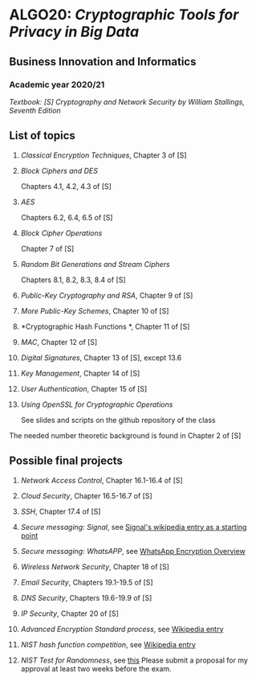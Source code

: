 # ALGO20: *Cryptographic Tools for Privacy in Big Data* #
## Business Innovation and Informatics  ##
### Academic year 2020/21 ###

*Textbook: [S] Cryptography and Network Security by William Stallings, Seventh Edition*


## List of topics ##

1. *Classical Encryption Techniques*, Chapter 3 of [S]

2. *Block Ciphers and DES*

    Chapters 4.1, 4.2, 4.3 of [S]

3. *AES*

    Chapters 6.2, 6.4, 6.5 of [S]

4. *Block Cipher Operations*

    Chapter 7 of [S]

5. *Random Bit Generations and Stream Ciphers*

    Chapters 8.1, 8.2, 8.3, 8.4 of [S]

6. *Public-Key Cryptography and RSA*, Chapter 9 of [S]

7. *More Public-Key Schemes*, Chapter 10 of [S]

8. *Cryptographic Hash Functions *, Chapter 11 of [S]

9. *MAC*, Chapter 12 of [S]

10. *Digital Signatures*, Chapter 13 of [S], except 13.6

11. *Key Management*, Chapter 14 of [S]

12. *User Authentication*, Chapter 15 of [S]

13. *Using OpenSSL for Cryptographic Operations*

    See slides and scripts on the github repository of the class

The needed number theoretic background is found in Chapter 2 of [S]



## Possible final projects ##

1. *Network Access Control*, Chapter 16.1-16.4 of [S]

2. *Cloud Security*, Chapter 16.5-16.7 of [S]

3. *SSH*, Chapter 17.4 of [S]

4. *Secure messaging: Signal*, see [Signal's wikipedia entry as a starting point](https://en.wikipedia.org/wiki/Signal_Protocol)

5. *Secure messaging: WhatsAPP*, see [WhatsApp Encryption Overview](WA_Security_WhitePaper.pdf)

6. *Wireless Network Security*, Chapter 18 of [S]

7. *Email Security*, Chapters 19.1-19.5 of [S]

8. *DNS Security*, Chapters 19.6-19.9 of [S]

9. *IP Security*, Chapter 20 of [S]

10. *Advanced Encryption Standard process*, see [Wikipedia entry](https://en.wikipedia.org/wiki/Advanced_Encryption_Standard_process)

11. *NIST hash function competition*, see [Wikipedia entry](https://en.wikipedia.org/wiki/NIST_hash_function_competition)

12. *NIST Test for Randomness*, see [this](https://csrc.nist.gov/Projects/Random-Bit-Generation/Documentation-and-Software)
Please submit a proposal for my approval at least two weeks before the exam.



